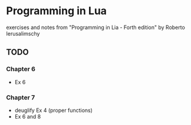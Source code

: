 # Programming in Lua
exercises and notes from "Programming in Lia - Forth edition" by Roberto Ierusalimschy

## TODO

### Chapter 6
* Ex 6

### Chapter 7
* deuglify Ex 4 (proper functions)
* Ex 6 and 8
